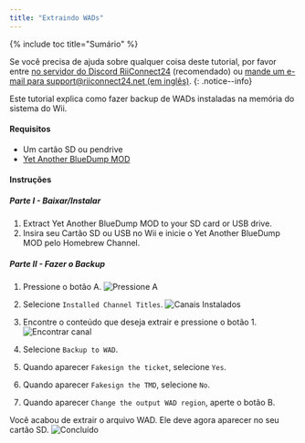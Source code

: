 ```yaml
---
title: "Extraindo WADs"
---
```


{% include toc title="Sumário" %}

Se você precisa de ajuda sobre qualquer coisa deste tutorial, por favor entre [no servidor do Discord RiiConnect24](https://discord.gg/rc24) (recomendado) ou [mande um e-mail para support@riiconnect24.net (em inglês)](mailto:support@riiconnect24.net).
{: .notice--info}

Este tutorial explica como fazer backup de WADs instaladas na memória do sistema do Wii.

#### Requisitos
* Um cartão SD ou pendrive
* [Yet Another BlueDump MOD](https://hbb1.oscwii.org/hbb/Yet-Another-BlueDump-Mod/Yet-Another-BlueDump-Mod.zip)

#### Instruções
##### Parte I - Baixar/Instalar

1. Extract Yet Another BlueDump MOD to your SD card or USB drive.
2. Insira seu Cartão SD ou USB no Wii e inicie o Yet Another BlueDump MOD pelo Homebrew Channel.

##### Parte II - Fazer o Backup
1. Pressione o botão A. ![Pressione A](/images/DumpWADS/2.png)

2. Selecione `Installed Channel Titles`. ![Canais Instalados](/images/DumpWADS/3.png)

3. Encontre o conteúdo que deseja extrair e pressione o botão 1. ![Encontrar canal](/images/DumpWADS/4.png)

4. Selecione `Backup to WAD`.
5. Quando aparecer `Fakesign the ticket`, selecione `Yes`.
6. Quando aparecer `Fakesign the TMD`, selecione `No`.
7. Quando aparecer `Change the output WAD region`, aperte o botão B.

Você acabou de extrair o arquivo WAD. Ele deve agora aparecer no seu cartão SD. ![Concluído](/images/DumpWADS/5.png)

